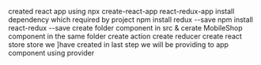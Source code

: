 created react app using npx create-react-app react-redux-app
install dependency which required by project
    npm install redux --save
    npm install react-redux --save
create folder component in src & cerate MobileShop component in the same folder
create action
create reducer
create react store
store we ]have created in last step we will be providing to app component using provider